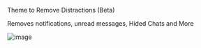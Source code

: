 Theme to Remove Distractions (Beta)

Removes notifications, unread messages, Hided Chats and More

![image](https://github.com/lokopeto/FocusDiscord/assets/34287720/3296ea17-4d4b-4ba7-a331-69914e8a17f3)

